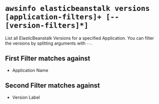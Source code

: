 # `awsinfo elasticbeanstalk versions [application-filters]+ [-- [version-filters]*]`

List all ElasticBeanstalk Versions for a specified Application.
You can filter the versions by splitting arguments with `--`.

## First Filter matches against

* Application Name

## Second Filter matches against

* Version Label